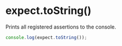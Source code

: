 # expect.toString()

Prints all registered assertions to the console.

<!-- evaluate:false -->
```js
console.log(expect.toString());
```
